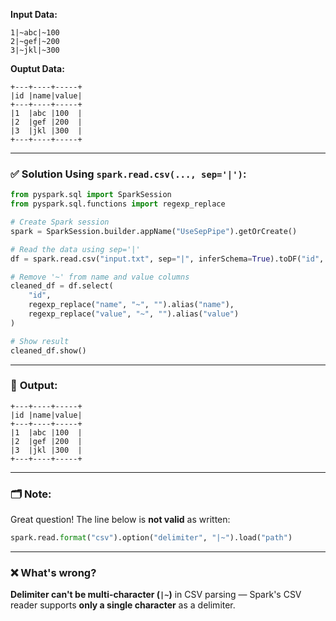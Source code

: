 
**Input Data:**

```
1|~abc|~100
2|~gef|~200
3|~jkl|~300
```

**Ouptut Data:**

```
+---+----+-----+
|id |name|value|
+---+----+-----+
|1  |abc |100  |
|2  |gef |200  |
|3  |jkl |300  |
+---+----+-----+
```
---

### ✅ **Solution Using `spark.read.csv(..., sep='|')`:**

```python
from pyspark.sql import SparkSession
from pyspark.sql.functions import regexp_replace

# Create Spark session
spark = SparkSession.builder.appName("UseSepPipe").getOrCreate()

# Read the data using sep='|'
df = spark.read.csv("input.txt", sep="|", inferSchema=True).toDF("id", "name", "value")

# Remove '~' from name and value columns
cleaned_df = df.select(
    "id",
    regexp_replace("name", "~", "").alias("name"),
    regexp_replace("value", "~", "").alias("value")
)

# Show result
cleaned_df.show()
```

---

### 🧾 **Output:**

```
+---+----+-----+
|id |name|value|
+---+----+-----+
|1  |abc |100  |
|2  |gef |200  |
|3  |jkl |300  |
+---+----+-----+
```

---

### 🗂️ Note:

Great question! The line below is **not valid** as written:

```python
spark.read.format("csv").option("delimiter", "|~").load("path")
```

---

### ❌ What's wrong?

**Delimiter can't be multi-character (`|~`)** in CSV parsing — Spark's CSV reader supports **only a single character** as a delimiter.
